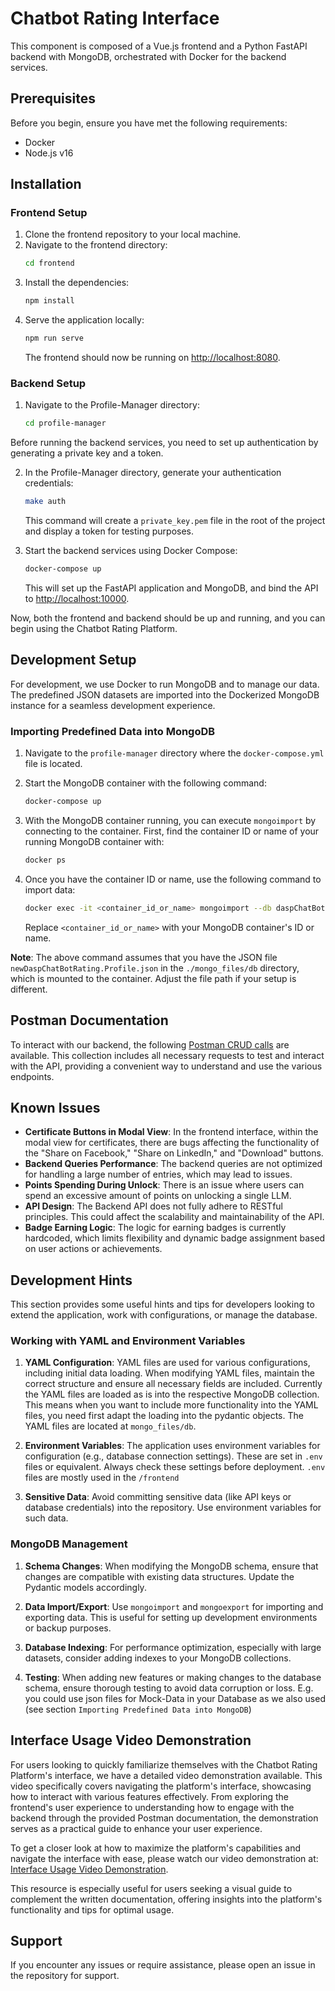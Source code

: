 # Chatbot Rating ​Interface

This component is composed of a Vue.js frontend and a Python FastAPI backend with MongoDB, orchestrated with Docker for the backend services.

## Prerequisites

Before you begin, ensure you have met the following requirements:

- Docker
- Node.js v16

## Installation

### Frontend Setup

1. Clone the frontend repository to your local machine.
2. Navigate to the frontend directory:
    ```sh
    cd frontend
    ```
3. Install the dependencies:
    ```sh
    npm install
    ```
4. Serve the application locally:
    ```sh
    npm run serve
    ```
   The frontend should now be running on [http://localhost:8080](http://localhost:8080).

### Backend Setup

1. Navigate to the Profile-Manager directory:
    ```sh
    cd profile-manager
    ```

Before running the backend services, you need to set up authentication by generating a private key and a token.

2. In the Profile-Manager directory, generate your authentication credentials:
    ```sh
    make auth
    ```
   This command will create a `private_key.pem` file in the root of the project and display a token for testing purposes.

3. Start the backend services using Docker Compose:
    ```sh
    docker-compose up
    ```
   This will set up the FastAPI application and MongoDB, and bind the API to [http://localhost:10000](http://localhost:10000).

Now, both the frontend and backend should be up and running, and you can begin using the Chatbot Rating Platform.


## Development Setup

For development, we use Docker to run MongoDB and to manage our data. The predefined JSON datasets are imported into the Dockerized MongoDB instance for a seamless development experience.


### Importing Predefined Data into MongoDB

1. Navigate to the ```profile-manager``` directory where the `docker-compose.yml` file is located.
2. Start the MongoDB container with the following command:

    ```sh
    docker-compose up
    ```

3. With the MongoDB container running, you can execute `mongoimport` by connecting to the container. First, find the container ID or name of your running MongoDB container with:

    ```sh
    docker ps
    ```

4. Once you have the container ID or name, use the following command to import data:

    ```sh
    docker exec -it <container_id_or_name> mongoimport --db daspChatBotRating --collection Profile --file /data/db/newDaspChatBotRating.Profile.json --jsonArray --authenticationDatabase admin --username root --password mongo-local-pw
    ```

    Replace `<container_id_or_name>` with your MongoDB container's ID or name.

**Note**: The above command assumes that you have the JSON file `newDaspChatBotRating.Profile.json` in the `./mongo_files/db` directory, which is mounted to the container. Adjust the file path if your setup is different.

## Postman Documentation

To interact with our backend, the following [Postman CRUD calls](https://documenter.getpostman.com/view/30936078/2s9YywezKv) are available. This collection includes all necessary requests to test and interact with the API, providing a convenient way to understand and use the various endpoints.

## Known Issues
- **Certificate Buttons in Modal View**: In the frontend interface, within the modal view for certificates, there are bugs affecting the functionality of the "Share on Facebook," "Share on LinkedIn," and "Download" buttons. 
- **Backend Queries Performance**: The backend queries are not optimized for handling a large number of entries, which may lead to issues.
- **Points Spending During Unlock**: There is an issue where users can spend an excessive amount of points on unlocking a single LLM.
- **API Design**: The Backend API does not fully adhere to RESTful principles. This could affect the scalability and maintainability of the API.
- **Badge Earning Logic**: The logic for earning badges is currently hardcoded, which limits flexibility and dynamic badge assignment based on user actions or achievements.

## Development Hints

This section provides some useful hints and tips for developers looking to extend the application, work with configurations, or manage the database.

### Working with YAML and Environment Variables

1. **YAML Configuration**: YAML files are used for various configurations, including initial data loading. When modifying YAML files, maintain the correct structure and ensure all necessary fields are included. Currently the YAML files are loaded as is into the respective MongoDB collection. This means when you want to include more functionality into the YAML files, you need first adapt the loading into the pydantic objects. The YAML files are located at `mongo_files/db`. 

2. **Environment Variables**: The application uses environment variables for configuration (e.g., database connection settings). These are set in `.env` files or equivalent. Always check these settings before deployment. `.env` files are mostly used in the `/frontend`

3. **Sensitive Data**: Avoid committing sensitive data (like API keys or database credentials) into the repository. Use environment variables for such data.

### MongoDB Management

1. **Schema Changes**: When modifying the MongoDB schema, ensure that changes are compatible with existing data structures. Update the Pydantic models accordingly.

2. **Data Import/Export**: Use `mongoimport` and `mongoexport` for importing and exporting data. This is useful for setting up development environments or backup purposes.

3. **Database Indexing**: For performance optimization, especially with large datasets, consider adding indexes to your MongoDB collections.

4. **Testing**: When adding new features or making changes to the database schema, ensure thorough testing to avoid data corruption or loss.
E.g. you could use json files for Mock-Data in your Database as we also used (see section `Importing Predefined Data into MongoDB`)

## Interface Usage Video Demonstration

For users looking to quickly familiarize themselves with the Chatbot Rating Platform's interface, we have a detailed video demonstration available. This video specifically covers navigating the platform's interface, showcasing how to interact with various features effectively. From exploring the frontend's user experience to understanding how to engage with the backend through the provided Postman documentation, the demonstration serves as a practical guide to enhance your user experience.

To get a closer look at how to maximize the platform's capabilities and navigate the interface with ease, please watch our video demonstration at: [Interface Usage Video Demonstration](https://egor-zadorin-files.s3.eu-central-1.amazonaws.com/record.mp4).

This resource is especially useful for users seeking a visual guide to complement the written documentation, offering insights into the platform's functionality and tips for optimal usage.


## Support

If you encounter any issues or require assistance, please open an issue in the repository for support.

